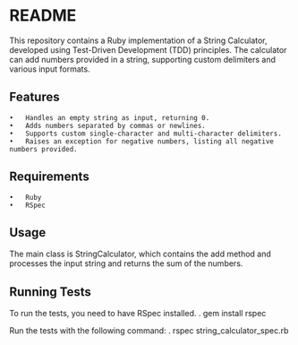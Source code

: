 # README

This repository contains a Ruby implementation of a String Calculator, developed using Test-Driven Development (TDD) principles.
The calculator can add numbers provided in a string, supporting custom delimiters and various input formats.

## Features

    •	Handles an empty string as input, returning 0.
    •	Adds numbers separated by commas or newlines.
    •	Supports custom single-character and multi-character delimiters.
    •	Raises an exception for negative numbers, listing all negative numbers provided.

## Requirements

    •	Ruby
    •	RSpec

## Usage

The main class is StringCalculator, which contains the add method and processes the input string and returns the sum of the numbers.

## Running Tests

To run the tests, you need to have RSpec installed.
. gem install rspec

Run the tests with the following command:
. rspec string_calculator_spec.rb
